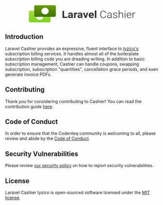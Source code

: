 <p align="center"><img width="355" height="62" src="/art/logo.svg" alt="Logo Laravel Cashier Iyzico"></p>

## Introduction

Laravel Cashier provides an expressive, fluent interface to [Iyzico's](https://iyzico.com) subscription billing services. It handles almost all of the boilerplate subscription billing code you are dreading writing. In addition to basic subscription management, Cashier can handle coupons, swapping subscription, subscription "quantities", cancellation grace periods, and even generate invoice PDFs.

## Contributing

Thank you for considering contributing to Cashier! You can read the contribution guide [here](.github/CONTRIBUTING.md).

## Code of Conduct

In order to ensure that the Codenteq community is welcoming to all, please review and abide by the [Code of Conduct](https://codenteq.com/contributor-covenant-code-of-conduct/).

## Security Vulnerabilities

Please review [our security policy](https://github.com/codenteq/cashier-iyzico/security/policy) on how to report security vulnerabilities.

## License

Laravel Cashier Iyzico is open-sourced software licensed under the [MIT license](LICENSE.md).
